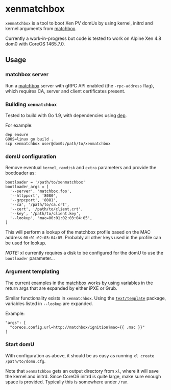 # xenmatchbox

`xenmatchbox` is a tool to boot Xen PV domUs by using kernel, initrd and kernel arguments from [matchbox](https://github.com/coreos/matchbox).

Currently a work-in-progress but code is tested to work on Alpine Xen 4.8 dom0 with CoreOS 1465.7.0.

## Usage

### matchbox server

Run a [matchbox](https://github.com/coreos/matchbox) server with gRPC API enabled (the `-rpc-address` flag), which requires CA, server and client certificates present.

### Building `xenmatchbox`

Tested to build with Go 1.9, with dependencies using [dep](https://github.com/golang/dep).

For example:
```
dep ensure
GOOS=linux go build .
scp xenmatchbox user@dom0:/path/to/xenmatchbox
```

### domU configuration

Remove eventual `kernel`, `ramdisk` and `extra` parameters and provide the bootloader as:

```
bootloader = '/path/to/xenmatchbox'
bootloader_args = [
  '--server', 'matchbox.foo',
  '--httpport', '8080',
  '--grpcport', '8081',
  '--ca', '/path/to/ca.crt',
  '--cert', '/path/to/client.crt',
  '--key', '/path/to/client.key',
  '--lookup', 'mac=00:01:02:03:04:05',
]
```

This will perform a lookup of the matchbox profile based on the MAC address `00:01:02:03:04:05`. Probably all other keys used in the profile can be used for lookup.

*NOTE:* xl currently requires a disk to be configured for the domU to use the `bootloader` parameter...

### Argument templating

The current examples in the [matchbox](https://github.com/coreos/matchbox) works by using variables in the return args that are expanded by either iPXE or Grub.

Similar functionality exists in `xenmatchbox`. Using the [`text/template`](https://golang.org/pkg/text/template/) package, variables listed in `--lookup` are expanded.

Example:
```
"args": [
  "coreos.config.url=http://matchbox/ignition?mac={{ .mac }}"
]
```

### Start domU

With configuration as above, it should be as easy as running `xl create /path/to/domu.cfg`.

Note that `xenmatchbox` gets an output directory from `xl`, where it will save the kernel and initrd. Since CoreOS initrd is quite large, make sure enough space is provided. Typically this is somewhere under `/run`.
